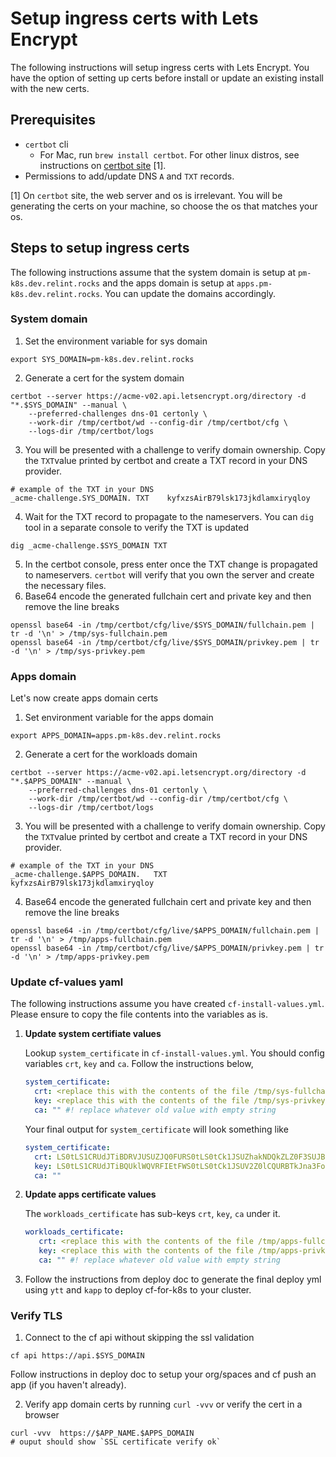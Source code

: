 # Setup ingress certs with Lets Encrypt
The following instructions will setup ingress certs with Lets Encrypt. You have the option of setting up certs before install or update an existing install with the new certs.

## Prerequisites

- `certbot` cli
   - For Mac, run `brew install certbot`. For other linux distros, see instructions on [certbot site](https://certbot.eff.org/instructions) [1].
- Permissions to add/update DNS `A` and `TXT` records.

[1] On `certbot` site, the web server and os is irrelevant. You will be generating the certs on your machine, so choose the os that matches your os.

## Steps to setup ingress certs
The following instructions assume that the system domain is setup at `pm-k8s.dev.relint.rocks` and the apps domain is setup at `apps.pm-k8s.dev.relint.rocks`. You can update the domains accordingly.

### System domain

1. Set the environment variable for sys domain
```console
export SYS_DOMAIN=pm-k8s.dev.relint.rocks
```
2. Generate a cert for the system domain
```console
certbot --server https://acme-v02.api.letsencrypt.org/directory -d "*.$SYS_DOMAIN" --manual \
    --preferred-challenges dns-01 certonly \
    --work-dir /tmp/certbot/wd --config-dir /tmp/certbot/cfg \
    --logs-dir /tmp/certbot/logs
```
3. You will be presented with a challenge to verify domain ownership. Copy the `TXT`value printed by certbot and create a TXT record in your DNS provider.
```console
# example of the TXT in your DNS
_acme-challenge.SYS_DOMAIN.	TXT    kyfxzsAirB79lsk173jkdlamxiryqloy
```
4. Wait for the TXT record to propagate to the nameservers. You can `dig` tool in a separate console to verify the TXT is updated
```console
dig _acme-challenge.$SYS_DOMAIN TXT
```
5. In the certbot console, press enter once the TXT change is propagated to nameservers. `certbot` will verify that you own the server and create the necessary files.
6. Base64 encode the generated fullchain cert and private key and then remove the line breaks
```
openssl base64 -in /tmp/certbot/cfg/live/$SYS_DOMAIN/fullchain.pem | tr -d '\n' > /tmp/sys-fullchain.pem
openssl base64 -in /tmp/certbot/cfg/live/$SYS_DOMAIN/privkey.pem | tr -d '\n' > /tmp/sys-privkey.pem
```

### Apps domain
Let's now create apps domain certs

1. Set environment variable for the apps domain
```console
export APPS_DOMAIN=apps.pm-k8s.dev.relint.rocks
```
2. Generate a cert for the workloads domain
```console
certbot --server https://acme-v02.api.letsencrypt.org/directory -d "*.$APPS_DOMAIN" --manual \
    --preferred-challenges dns-01 certonly \
    --work-dir /tmp/certbot/wd --config-dir /tmp/certbot/cfg \
    --logs-dir /tmp/certbot/logs
```
3. You will be presented with a challenge to verify domain ownership. Copy the `TXT`value printed by certbot and create a TXT record in your DNS provider.
```console
# example of the TXT in your DNS
_acme-challenge.$APPS_DOMAIN.	TXT    kyfxzsAirB79lsk173jkdlamxiryqloy
```
4. Base64 encode the generated fullchain cert and private key and then remove the line breaks
```
openssl base64 -in /tmp/certbot/cfg/live/$APPS_DOMAIN/fullchain.pem | tr -d '\n' > /tmp/apps-fullchain.pem
openssl base64 -in /tmp/certbot/cfg/live/$APPS_DOMAIN/privkey.pem | tr -d '\n' > /tmp/apps-privkey.pem
```

### Update cf-values yaml
The following instructions assume you have created `cf-install-values.yml`. Please ensure to copy the file contents into the variables as is.

1. **Update system certifiate values**

    Lookup `system_certificate` in `cf-install-values.yml`. You should config variables `crt`, `key` and `ca`. Follow the instructions below,
    ```yaml
    system_certificate:
      crt: <replace this with the contents of the file /tmp/sys-fullchain.pem>
      key: <replace this with the contents of the file /tmp/sys-privkey.pem>
      ca: "" #! replace whatever old value with empty string
    ```
    Your final output for `system_certificate` will look something like
    ```yaml
    system_certificate:
      crt: LS0tLS1CRUdJTiBDRVJUSUZJQ0FURS0tLS0tCk1JSUZhakNDQkZLZ0F3SUJBZ0lTQ....
      key: LS0tLS1CRUdJTiBQUklWQVRFIEtFWS0tLS0tCk1JSUV2Z0lCQURBTkJna3Foa2...
      ca: ""
    ```
    
1. **Update apps certificate values**

   The `workloads_certificate` has sub-keys `crt`, `key`, `ca` under it.
   ```yaml
   workloads_certificate:
      crt: <replace this with the contents of the file /tmp/apps-fullchain.pem>
      key: <replace this with the contents of the file /tmp/apps-privkey.pem>
      ca: "" #! replace whatever old value with empty string
   ```
   
1. Follow the instructions from deploy doc to generate the final deploy yml using `ytt` and `kapp` to deploy cf-for-k8s to your cluster.

### Verify TLS

1. Connect to the cf api without skipping the ssl validation
```console
cf api https://api.$SYS_DOMAIN
```
Follow instructions in deploy doc to setup your org/spaces and cf push an app (if you haven't already).

2. Verify app domain certs by running `curl -vvv` or verify the cert in a browser

```console
curl -vvv  https://$APP_NAME.$APPS_DOMAIN
# ouput should show `SSL certificate verify ok` 
```


